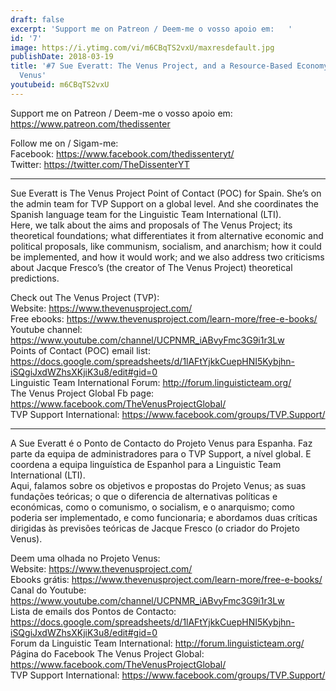 ```yaml
---
draft: false
excerpt: 'Support me on Patreon / Deem-me o vosso apoio em:   '
id: '7'
image: https://i.ytimg.com/vi/m6CBqTS2vxU/maxresdefault.jpg
publishDate: 2018-03-19
title: '#7 Sue Everatt: The Venus Project, and a Resource-Based Economy | Projeto
  Venus'
youtubeid: m6CBqTS2vxU
---
```

<div class="timelinks">

Support me on Patreon / Deem-me o vosso apoio em:   
https://www.patreon.com/thedissenter

Follow me on / Sigam-me:  
Facebook: https://www.facebook.com/thedissenteryt/  
Twitter: https://twitter.com/TheDissenterYT

---

Sue Everatt is The Venus Project Point of Contact (POC) for Spain. She’s on the admin team for TVP Support on a global level. And she coordinates the Spanish language team for the Linguistic Team International (LTI).  
Here, we talk about the aims and proposals of The Venus Project; its theoretical foundations; what differentiates it from alternative economic and political proposals, like communism, socialism, and anarchism; how it could be implemented, and how it would work; and we also address two criticisms about Jacque Fresco’s (the creator of The Venus Project) theoretical predictions.

Check out The Venus Project (TVP):  
Website: https://www.thevenusproject.com/  
Free ebooks: https://www.thevenusproject.com/learn-more/free-e-books/  
Youtube channel: https://www.youtube.com/channel/UCPNMR_iABvyFmc3G9i1r3Lw  
Points of Contact (POC) email list: https://docs.google.com/spreadsheets/d/1lAFtYjkkCuepHNI5Kybjhn-iSQgiJxdWZhsXKjiK3u8/edit#gid=0  
Linguistic Team International Forum: http://forum.linguisticteam.org/  
The Venus Project Global Fb page: https://www.facebook.com/TheVenusProjectGlobal/  
TVP Support International: https://www.facebook.com/groups/TVP.Support/

---

A Sue Everatt é o Ponto de Contacto do Projeto Venus para Espanha. Faz parte da equipa de administradores para o TVP Support, a nível global. E coordena a equipa linguística de Espanhol para a Linguistic Team International (LTI).  
Aqui, falamos sobre os objetivos e propostas do Projeto Venus; as suas fundações teóricas; o que o diferencia de alternativas políticas e económicas, como o comunismo, o socialism, e o anarquismo; como poderia ser implementado, e como funcionaria; e abordamos duas críticas dirigidas às previsões teóricas de Jacque Fresco (o criador do Projeto Venus). 

Deem uma olhada no Projeto Venus:  
Website: https://www.thevenusproject.com/  
Ebooks grátis: https://www.thevenusproject.com/learn-more/free-e-books/  
Canal do Youtube: https://www.youtube.com/channel/UCPNMR_iABvyFmc3G9i1r3Lw  
Lista de emails dos Pontos de Contacto: https://docs.google.com/spreadsheets/d/1lAFtYjkkCuepHNI5Kybjhn-iSQgiJxdWZhsXKjiK3u8/edit#gid=0  
Forum da Linguistic Team International: http://forum.linguisticteam.org/  
Página do Facebook The Venus Project Global: https://www.facebook.com/TheVenusProjectGlobal/  
TVP Support International: https://www.facebook.com/groups/TVP.Support/</div>

